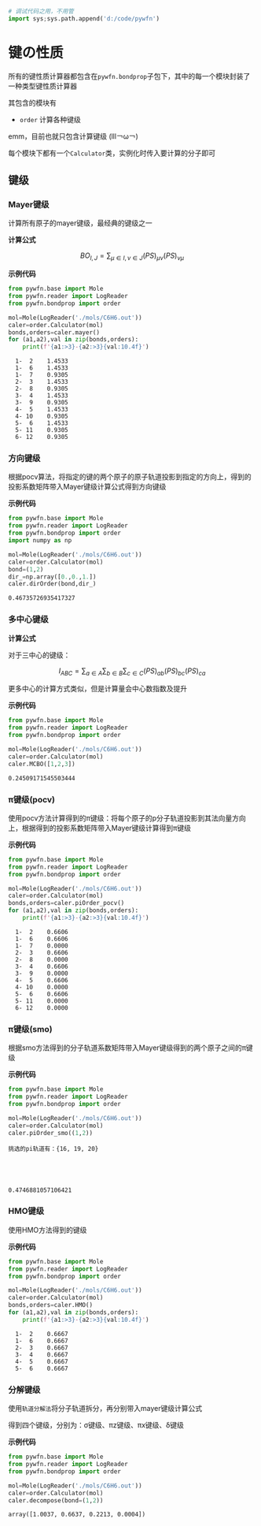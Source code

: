 ```python
# 调试代码之用，不用管
import sys;sys.path.append('d:/code/pywfn')
```

# 键の性质

所有的键性质计算器都包含在`pywfn.bondprop`子包下，其中的每一个模块封装了一种类型键性质计算器

其包含的模块有

- `order` 计算各种键级

emm，目前也就只包含计算键级 (lll￢ω￢)

每个模块下都有一个`Calculator`类，实例化时传入要计算的分子即可

## 键级

### Mayer键级
计算所有原子的mayer键级，最经典的键级之一

**计算公式**

$$
BO_{I,J}=\sum _{\mu \in I,\nu \in J}(PS)_{\mu \nu}(PS)_{\nu \mu}
$$

**示例代码**


```python
from pywfn.base import Mole
from pywfn.reader import LogReader
from pywfn.bondprop import order

mol=Mole(LogReader('./mols/C6H6.out'))
caler=order.Calculator(mol)
bonds,orders=caler.mayer()
for (a1,a2),val in zip(bonds,orders):
    print(f'{a1:>3}-{a2:>3}{val:10.4f}')
```

      1-  2    1.4533
      1-  6    1.4533
      1-  7    0.9305
      2-  3    1.4533
      2-  8    0.9305
      3-  4    1.4533
      3-  9    0.9305
      4-  5    1.4533
      4- 10    0.9305
      5-  6    1.4533
      5- 11    0.9305
      6- 12    0.9305
    

### 方向键级

根据pocv算法，将指定的键的两个原子的原子轨道投影到指定的方向上，得到的投影系数矩阵带入Mayer键级计算公式得到方向键级

**示例代码**


```python
from pywfn.base import Mole
from pywfn.reader import LogReader
from pywfn.bondprop import order
import numpy as np

mol=Mole(LogReader('./mols/C6H6.out'))
caler=order.Calculator(mol)
bond=(1,2)
dir_=np.array([0.,0.,1.])
caler.dirOrder(bond,dir_)
```




    0.46735726935417327



### 多中心键级

**计算公式**

对于三中心的键级：

$$
I_{ABC}=\sum _{a \in A}\sum _{b \in B}\sum _{c \in C}(PS)_{ab}(PS)_{bc}(PS)_{ca}
$$

更多中心的计算方式类似，但是计算量会中心数指数及提升

**示例代码**


```python
from pywfn.base import Mole
from pywfn.reader import LogReader
from pywfn.bondprop import order

mol=Mole(LogReader('./mols/C6H6.out'))
caler=order.Calculator(mol)
caler.MCBO([1,2,3])
```




    0.24509171545503444



### π键级(pocv)
使用pocv方法计算得到的π键级：将每个原子的p分子轨道投影到其法向量方向上，根据得到的投影系数矩阵带入Mayer键级计算得到π键级

**示例代码**


```python
from pywfn.base import Mole
from pywfn.reader import LogReader
from pywfn.bondprop import order

mol=Mole(LogReader('./mols/C6H6.out'))
caler=order.Calculator(mol)
bonds,orders=caler.piOrder_pocv()
for (a1,a2),val in zip(bonds,orders):
    print(f'{a1:>3}-{a2:>3}{val:10.4f}')
```

      1-  2    0.6606
      1-  6    0.6606
      1-  7    0.0000
      2-  3    0.6606
      2-  8    0.0000
      3-  4    0.6606
      3-  9    0.0000
      4-  5    0.6606
      4- 10    0.0000
      5-  6    0.6606
      5- 11    0.0000
      6- 12    0.0000
    

### π键级(smo)
根据smo方法得到的分子轨道系数矩阵带入Mayer键级得到的两个原子之间的π键级

**示例代码**


```python
from pywfn.base import Mole
from pywfn.reader import LogReader
from pywfn.bondprop import order

mol=Mole(LogReader('./mols/C6H6.out'))
caler=order.Calculator(mol)
caler.piOrder_smo((1,2))
```

    挑选的pi轨道有：{16, 19, 20}
    




    0.4746881057106421



### HMO键级
使用HMO方法得到的键级

**示例代码**


```python
from pywfn.base import Mole
from pywfn.reader import LogReader
from pywfn.bondprop import order

mol=Mole(LogReader('./mols/C6H6.out'))
caler=order.Calculator(mol)
bonds,orders=caler.HMO()
for (a1,a2),val in zip(bonds,orders):
    print(f'{a1:>3}-{a2:>3}{val:10.4f}')
```

      1-  2    0.6667
      1-  6    0.6667
      2-  3    0.6667
      3-  4    0.6667
      4-  5    0.6667
      5-  6    0.6667
    

### 分解键级
使用`轨道分解法`将分子轨道拆分，再分别带入mayer键级计算公式

得到四个键级，分别为：σ键级、πz键级、πx键级、δ键级

**示例代码**


```python
from pywfn.base import Mole
from pywfn.reader import LogReader
from pywfn.bondprop import order

mol=Mole(LogReader('./mols/C6H6.out'))
caler=order.Calculator(mol)
caler.decompose(bond=(1,2))
```




    array([1.0037, 0.6637, 0.2213, 0.0004])



